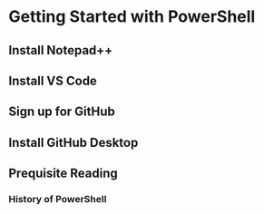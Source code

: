 # Getting Started with PowerShell

## Install Notepad++

## Install VS Code

## Sign up for GitHub

## Install GitHub Desktop

## Prequisite Reading

### History of PowerShell